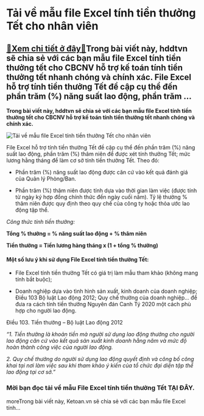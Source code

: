 Tải về mẫu file Excel tính tiền thưởng Tết cho nhân viên
========================================================

[:gift:Xem chi tiết ở đây:gift:](https://hddtvn.com/tai-ve-mau-file-excel-tinh-tien-thuong-tet-cho-nhan-vien/)Trong bài viết này, hddtvn sẽ chia sẻ với các bạn mẫu file Excel tính tiền thưởng tết cho CBCNV hỗ trợ kế toán tính tiền thưởng tết nhanh chóng và chính xác. File Excel hỗ trợ tính tiền thưởng Tết đề cập cụ thể đến phần trăm (%) năng suất lao động, phần trăm …
--------------------------------------------------------------------------------------------------------------------------------------------------------------------------------------------------------------------------------------------------------------------

**Trong bài viết này, hddtvn sẽ chia sẻ với các bạn mẫu file Excel tính tiền thưởng tết cho CBCNV hỗ trợ kế toán tính tiền thưởng tết nhanh chóng và chính xác.**


![Tải về mẫu file Excel tính tiền thưởng Tết cho nhân viên](https://hddtvn.com/wp-content/uploads/2021/01/y5O4K8z.jpg)


File Excel hỗ trợ tính tiền thưởng Tết đề cập cụ thể đến phần trăm (%) năng suất lao động, phần trăm (%) thâm niên để được xét tính thưởng Tết; mức lương hằng tháng để làm cơ sở tính tiền thưởng Tết. Theo đó:




* Phần trăm (%) năng suất lao động được căn cứ vào kết quả đánh giá của Quản lý Phòng/Ban.

* Phần trăm (%) thâm niên được tính dựa vào thời gian làm việc (được tính từ ngày ký hợp đồng chính thức đến ngày cuối năm). Tỷ lệ thưởng % thâm niên được quy định theo quy chế của công ty hoặc thỏa ước lao động tập thể.



*Công thức tính tiền thưởng:*


**Tổng % thưởng = % năng suất lao động + % thâm niên**


**Tiền thưởng = Tiền lương hàng tháng x (1 + tổng % thưởng)**


#### Một số lưu ý khi sử dụng File Excel tính tiền thưởng Tết:




* File Excel tính tiền thưởng Tết có giá trị làm mẫu tham khảo (không mang tính bắt buộc);

* Doanh nghiệp dựa vào tình hình sản xuất, kinh doanh của doanh nghiệp; Điều 103 Bộ luật Lao động 2012; Quy chế thưởng của doanh nghiệp… để đưa ra cách tính tiền thưởng Nguyên đán Canh Tý 2020 một cách phù hợp cho người lao động.



Điều 103. Tiền thưởng – Bộ luật Lao động 2012


*“1. Tiền thưởng là khoản tiền mà người sử dụng lao động thưởng cho người lao động căn cứ vào kết quả sản xuất kinh doanh hằng năm và mức độ hoàn thành công việc của người lao động.*


*2. Quy chế thưởng do người sử dụng lao động quyết định và công bố công khai tại nơi làm việc sau khi tham khảo ý kiến của tổ chức đại diện tập thể lao động tại cơ sở.”*


### Mời bạn đọc tải về mẫu File Excel tính tiền thưởng Tết **TẠI ĐÂY**.


moreTrong bài viết này, Ketoan.vn sẽ chia sẻ với các bạn mẫu file Excel tính…


